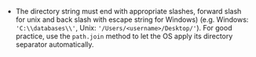 * The directory string must end with appropriate slashes, forward slash for unix and back slash with escape string for Windows) (e.g. Windows: ```'C:\\databases\\'```, Unix: ```'/Users/<username>/Desktop/'```). For good practice, use the ```path.join``` method to let the OS apply its directory separator automatically.
